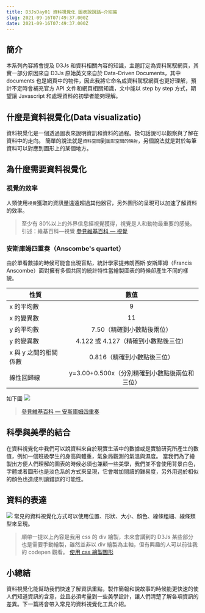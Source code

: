 ```yaml
---
title: D3JsDay01 資料視覺化 圖表說說話—介紹篇
slug: 2021-09-16T07:49:37.000Z
date: 2021-09-16T07:49:37.000Z
---
```


## 簡介

本系列內容將會提及 D3Js 和資料相關內容的知識，主題訂定為資料駕馭網頁，其實一部分原因來自 D3Js 原始英文來自於 Data-Driven Documents，其中 documents 也是網頁中的物件，因此我將它命名成資料駕馭網頁也更好理解，預計不定時會補充官方 API 文件和網頁相關知識，文中能以 step by step 方式，期望讓 Javascript 和處理資料的初學者能夠理解。

## 什麼是資料視覺化(Data visualizatio)

資料視覺化是一個透過圖表來說明資訊和資料的過程。換句話說可以觀察與了解在資料中的走向。
簡單的說法就是`資料空間`到`圖形空間的映射`，另個說法就是對於每筆資料可以對應到圖形上的某個地方。

## 為什麼需要資料視覺化

### 視覺的效率

人類使用`視覺`獲取的資訊量遠遠超過其他器官，另外圖形的呈現可以加速了解資料的效率。

> 至少有 80%以上的外界信息經視覺獲得，視覺是人和動物最重要的感覺。　引述：維基百科—視覺
> [參見維基百科 — 視覺](https://zh.wikipedia.org/zh-tw/%E8%A7%86%E8%A7%89)

### 安斯庫姆四重奏（Anscombe's quartet）

由於單看數據的時候可能會出現盲點，統計學家提弗朗西斯·安斯庫姆（Francis Anscombe）面對擁有多個共同的統計特性當繪製圖表的時候卻產生不同的樣貌。

| 性質                  |                     數值                      |
| --------------------- | :-------------------------------------------: |
| x 的平均數            |                       9                       |
| x 的變異數            |                      11                       |
| y 的平均數            |          7.50（精確到小數點後兩位）           |
| y 的變異數            |     4.122 或 4.127（精確到小數點後三位）      |
| x 與 y 之間的相關係數 |          0.816（精確到小數點後三位）          |
| 線性回歸線            | y=3.00+0.500x（分別精確到小數點後兩位和三位） |

如下圖
![](https://filedn.eu/ll8NkasFkw1XVJBG2Fp9A1p/gatsby_image/ithome_2021/20210916_01.png)

> [參見維基百科 — 安斯庫姆四重奏](https://zh.wikipedia.org/wiki/%E5%AE%89%E6%96%AF%E5%BA%93%E5%A7%86%E5%9B%9B%E9%87%8D%E5%A5%8F)

## 科學與美學的結合

在資料視覺化中我們可以說資料來自於現實生活中的數據或是實驗研究所產生的數值，例如一個班級學生的身高與體重，氣象局觀測的氣溫與濕度。
當我們為了繪製出方便人們理解的圖表的時候必須也兼顧一些美學，我們並不會使用背景白色，字體或者圖形也是淡色系的方式來呈現，它會增加閱讀的難易度，另外用過於相似的顏色也造成判讀錯誤的可能性。

## 資料的表達

![](https://filedn.eu/ll8NkasFkw1XVJBG2Fp9A1p/gatsby_image/ithome_2021/20210916_02.png)
常見的資料視覺化方式可以使用位置、形狀、大小、顏色、線條粗細、線條類型來呈現。

> 順帶一提以上內容是我用 css 的 div 繪製，未來會講到的 D3Js 某些部分也是需要手動繪製，雖然並非以 div 繪製為主軸，但有興趣的人可以前往我的 codepen 觀看。
> [使用 css 繪製圖形](https://codepen.io/ketyykes/pen/LYyKWPN)

## 小總結

資料視覺化能幫助我們快速了解資訊重點，製作簡報和說故事的時候能更快速的使人們知道資訊的含意，並且必須考量到一些美學設計，讓人們清楚了解各項資訊的差異。下一篇將會帶入常見的資料視覺化工具介紹。
